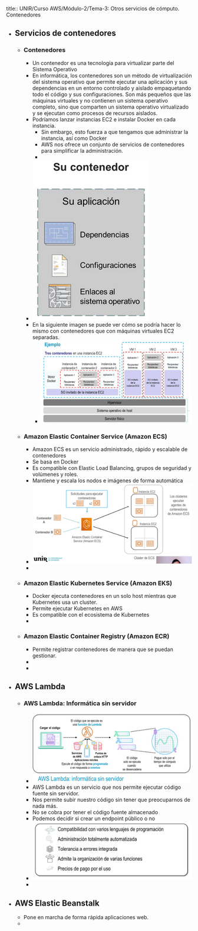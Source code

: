 title:: UNIR/Curso AWS/Módulo-2/Tema-3: Otros servicios de cómputo. Contenedores

- ## Servicios de contenedores
	- ### Contenedores
		- Un contenedor es una tecnología para virtualizar parte del Sistema Operativo
		- En informática, los contenedores son un método de virtualización del sistema operativo que permite ejecutar una aplicación y sus dependencias en un entorno controlado y aislado empaquetando todo el código y sus configuraciones. Son más pequeños que las máquinas virtuales y no contienen un sistema operativo completo, sino que comparten un sistema operativo virtualizado y se ejecutan como procesos de recursos aislados.
		- Podríamos lanzar instancias EC2 e instalar Docker en cada instancia.
			- Sin embargo, esto fuerza a que tengamos que administrar la instancia, así como Docker
			- AWS nos ofrece un conjunto de servicios de contenedores para simplificar la administración.
			-
		- ![image1.png](../assets/image_1665995498959_0.png)
		- En la siguiente imagen se puede ver cómo se podría hacer lo mismo con contenedores que con máquinas virtuales EC2 separadas.
			- ![image2.png](../assets/image_1665995549495_0.png)
	- ### Amazon Elastic Container Service (Amazon ECS)
		- Amazon ECS es un servicio administrado, rápido y escalable de contenedores
		- Se basa en Docker
		- Es compatible con Elastic Load Balancing, grupos de seguridad y volúmenes y roles.
		- Mantiene y escala los nodos e imágenes de forma automática
		- ![image3.png](../assets/image_1665995920260_0.png)
		-
	- ### Amazon Elastic Kubernetes Service (Amazon EKS)
		- Docker ejecuta contenedores en un solo host mientras que Kubernetes usa un cluster.
		- Permite ejecutar Kubernetes en AWS
		- Es compatible con el ecosistema de Kubernetes
		-
	- ### Amazon Elastic Container Registry (Amazon ECR)
		- Permite registrar contenedores de manera que se puedan gestionar.
		-
		-
- ## AWS Lambda
	- ### AWS Lambda: Informática sin servidor
		- ![image4.png](../assets/image_1665996262182_0.png)
		- AWS Lambda es un servicio que nos permite ejecutar código fuente sin servidor.
		- Nos permite subir nuestro código sin tener que preocuparnos de nada más.
		- No se cobra por tener el código fuente almacenado
		- Podemos decidir si crear un endpoint público o no
		- ![image5.png](../assets/image_1665996602153_0.png)
		-
- ## AWS Elastic Beanstalk
	- Pone en marcha de forma rápida aplicaciones web.
	-